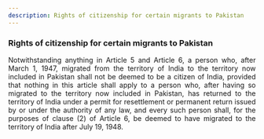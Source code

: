 ```yaml
---
description: Rights of citizenship for certain migrants to Pakistan
---
```


### Rights of citizenship for certain migrants to Pakistan
<div style="text-align: justify">

Notwithstanding anything in Article 5 and Article 6, a person who, after March 1, 1947, migrated from the territory of India to the territory now included in Pakistan shall not be deemed to be a citizen of India, provided that nothing in this article shall apply to a person who, after having so migrated to the territory now included in Pakistan, has returned to the territory of India under a permit for resettlement or permanent return issued by or under the authority of any law, and every such person shall, for the purposes of clause (2) of Article 6, be deemed to have migrated to the territory of India after July 19, 1948.

</div>
